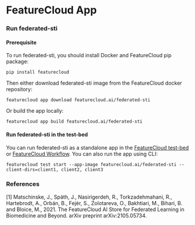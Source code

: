 # FeatureCloud App 

### Run federated-sti

#### Prerequisite

To run federated-sti, you should install Docker and FeatureCloud pip package:

```shell
pip install featurecloud
```

Then either download federated-sti image from the FeatureCloud docker repository:

```shell
featurecloud app download featurecloud.ai/federated-sti
```

Or build the app locally:

```shell
featurecloud app build featurecloud.ai/federated-sti
```

#### Run federated-sti in the test-bed

You can run federated-sti as a standalone app in the [FeatureCloud test-bed](https://featurecloud.ai/development/test) or [FeatureCloud Workflow](https://featurecloud.ai/projects). You can also run the app using CLI:

```shell
featurecloud test start --app-image featurecloud.ai/federated-sti --client-dirs=client1, client2, client3
```



### References
<a id="1">[1]</a> 
Matschinske, J., Späth, J., Nasirigerdeh, R., Torkzadehmahani, R., Hartebrodt, A., Orbán, B., Fejér, S., Zolotareva,
O., Bakhtiari, M., Bihari, B. and Bloice, M., 2021.
The FeatureCloud AI Store for Federated Learning in Biomedicine and Beyond. arXiv preprint arXiv:2105.05734.

